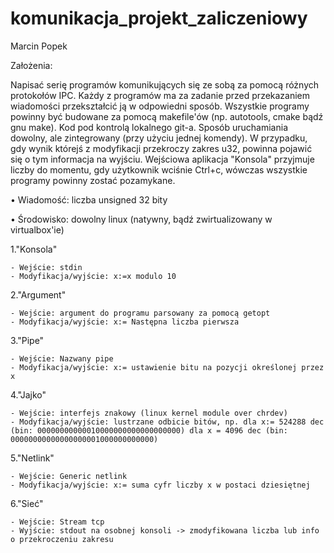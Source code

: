 # komunikacja_projekt_zaliczeniowy
Marcin Popek


Założenia:

Napisać serię programów komunikujących się ze sobą za pomocą różnych protokołów IPC. Każdy z programów ma za zadanie przed przekazaniem wiadomości przekształcić ją w odpowiedni sposób. Wszystkie programy powinny być budowane za pomocą makefile'ów (np. autotools, cmake bądź gnu make). Kod pod kontrolą lokalnego git-a. Sposób uruchamiania dowolny, ale zintegrowany (przy użyciu jednej komendy). W przypadku, gdy wynik którejś z modyfikacji przekroczy zakres u32, powinna pojawić się o tym informacja na wyjściu. Wejściowa aplikacja "Konsola" przyjmuje liczby do momentu, gdy użytkownik wciśnie Ctrl+c, wówczas wszystkie programy powinny zostać pozamykane.

•	Wiadomość: liczba unsigned 32 bity

•	Środowisko: dowolny linux (natywny, bądź zwirtualizowany w virtualbox'ie)

1."Konsola"

	- Wejście: stdin
	- Modyfikacja/wyjście: x:=x modulo 10
	
2."Argument"

	- Wejście: argument do programu parsowany za pomocą getopt
	- Modyfikacja/wyjście: x:= Następna liczba pierwsza 

3."Pipe"

	- Wejście: Nazwany pipe
	- Modyfikacja/wyjście: x:= ustawienie bitu na pozycji określonej przez x  

4."Jajko"

	- Wejście: interfejs znakowy (linux kernel module over chrdev)
	- Modyfikacja/wyjście: lustrzane odbicie bitów, np. dla x:= 524288 dec (bin: 00000000000010000000000000000000) dla x = 4096 dec (bin: 00000000000000000001000000000000)
	
5."Netlink"

	- Wejście: Generic netlink
	- Modyfikacja/wyjście: x:= suma cyfr liczby x w postaci dziesiętnej

6."Sieć"

	- Wejście: Stream tcp
	- Wyjście: stdout na osobnej konsoli -> zmodyfikowana liczba lub info o przekroczeniu zakresu
